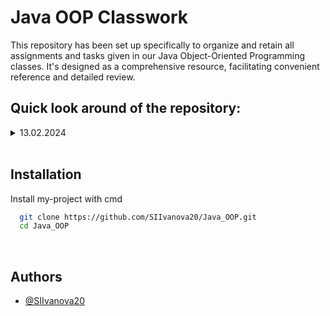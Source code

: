 # Java OOP Classwork
This repository has been set up specifically to organize and retain all assignments and tasks given in our Java Object-Oriented Programming classes. It's designed as a comprehensive resource, facilitating convenient reference and detailed review.

## Quick look around of the repository:

<details> <summary>13.02.2024 </summary>

Projects:  
<details> <summary>Project</summary>

Files:
 <details>
    <summary>Main</summary>
    https://github.com/SIIvanova20/Java_OOP/blob/044411cdf23f98eb5760b3f502e8331a4347ba52/classwork%2013.02.2024/task%201/src/Main.java#L1-L9
  </details>
  <details>
    <summary>Printer</summary>
    https://github.com/SIIvanova20/Java_OOP/blob/044411cdf23f98eb5760b3f502e8331a4347ba52/classwork%2013.02.2024/task%201/src/Printer.java#L1-L10
  </details>
  
</details>
</details>


<br>
 
## Installation
 
Install my-project with cmd
 
```bash
  git clone https://github.com/SIIvanova20/Java_OOP.git
  cd Java_OOP
```
 
<br>

## Authors
 
- [@SIIvanova20](https://github.com/SIIvanova20)
